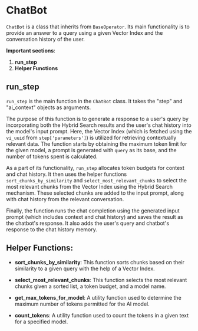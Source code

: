 # ChatBot

`ChatBot` is a class that inherits from `BaseOperator`. Its main functionality is to provide an answer to a query using a given Vector Index and the conversation history of the user.

**Important sections**:

1. **run_step**
2. **Helper Functions**

## run_step

`run_step` is the main function in the `ChatBot` class. It takes the "step" and "ai_context" objects as arguments.

The purpose of this function is to generate a response to a user's query by incorporating both the Hybrid Search results and the user's chat history into the model's input prompt. Here, the Vector Index (which is fetched using the `vi_uuid` from `step['parameters']`) is utilized for retrieving contextually relevant data. The function starts by obtaining the maximum token limit for the given model, a prompt is generated with `query` as its base, and the number of tokens spent is calculated.

As a part of its functionality, `run_step` allocates token budgets for context and chat history. It then uses the helper functions `sort_chunks_by_similarity` and `select_most_relevant_chunks` to select the most relevant chunks from the Vector Index using the Hybrid Search mechanism. These selected chunks are added to the input prompt, along with chat history from the relevant conversation.

Finally, the function runs the chat completion using the generated input prompt (which includes context and chat history) and saves the result as the chatbot's response. It also adds the user's query and chatbot's response to the chat history memory.

## Helper Functions:

- **sort_chunks_by_similarity**: This function sorts chunks based on their similarity to a given query with the help of a Vector Index.

- **select_most_relevant_chunks**: This function selects the most relevant chunks given a sorted list, a token budget, and a model name.

- **get_max_tokens_for_model**: A utility function used to determine the maximum number of tokens permitted for the AI model.

- **count_tokens**: A utility function used to count the tokens in a given text for a specified model.